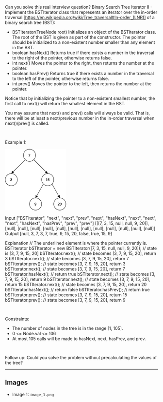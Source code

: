 Can you solve this real interview question? Binary Search Tree Iterator II - Implement the BSTIterator class that represents an iterator over the in-order traversal [https://en.wikipedia.org/wiki/Tree_traversal#In-order_(LNR)] of a binary search tree (BST):

 * BSTIterator(TreeNode root) Initializes an object of the BSTIterator class. The root of the BST is given as part of the constructor. The pointer should be initialized to a non-existent number smaller than any element in the BST.
 * boolean hasNext() Returns true if there exists a number in the traversal to the right of the pointer, otherwise returns false.
 * int next() Moves the pointer to the right, then returns the number at the pointer.
 * boolean hasPrev() Returns true if there exists a number in the traversal to the left of the pointer, otherwise returns false.
 * int prev() Moves the pointer to the left, then returns the number at the pointer.

Notice that by initializing the pointer to a non-existent smallest number, the first call to next() will return the smallest element in the BST.

You may assume that next() and prev() calls will always be valid. That is, there will be at least a next/previous number in the in-order traversal when next()/prev() is called.

 

Example 1:

![Example 1](./image_1.png)


Input
["BSTIterator", "next", "next", "prev", "next", "hasNext", "next", "next", "next", "hasNext", "hasPrev", "prev", "prev"]
[[[7, 3, 15, null, null, 9, 20]], [null], [null], [null], [null], [null], [null], [null], [null], [null], [null], [null], [null]]
Output
[null, 3, 7, 3, 7, true, 9, 15, 20, false, true, 15, 9]

Explanation
// The underlined element is where the pointer currently is.
BSTIterator bSTIterator = new BSTIterator([7, 3, 15, null, null, 9, 20]); // state is   [3, 7, 9, 15, 20]
bSTIterator.next(); // state becomes [3, 7, 9, 15, 20], return 3
bSTIterator.next(); // state becomes [3, 7, 9, 15, 20], return 7
bSTIterator.prev(); // state becomes [3, 7, 9, 15, 20], return 3
bSTIterator.next(); // state becomes [3, 7, 9, 15, 20], return 7
bSTIterator.hasNext(); // return true
bSTIterator.next(); // state becomes [3, 7, 9, 15, 20], return 9
bSTIterator.next(); // state becomes [3, 7, 9, 15, 20], return 15
bSTIterator.next(); // state becomes [3, 7, 9, 15, 20], return 20
bSTIterator.hasNext(); // return false
bSTIterator.hasPrev(); // return true
bSTIterator.prev(); // state becomes [3, 7, 9, 15, 20], return 15
bSTIterator.prev(); // state becomes [3, 7, 9, 15, 20], return 9


 

Constraints:

 * The number of nodes in the tree is in the range [1, 105].
 * 0 <= Node.val <= 106
 * At most 105 calls will be made to hasNext, next, hasPrev, and prev.

 

Follow up: Could you solve the problem without precalculating the values of the tree?

---

## Images

- Image 1: `image_1.png`
